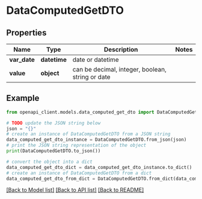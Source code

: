 # DataComputedGetDTO


## Properties

Name | Type | Description | Notes
------------ | ------------- | ------------- | -------------
**var_date** | **datetime** | date or datetime | 
**value** | **object** | can be decimal, integer, boolean, string or date | 

## Example

```python
from openapi_client.models.data_computed_get_dto import DataComputedGetDTO

# TODO update the JSON string below
json = "{}"
# create an instance of DataComputedGetDTO from a JSON string
data_computed_get_dto_instance = DataComputedGetDTO.from_json(json)
# print the JSON string representation of the object
print(DataComputedGetDTO.to_json())

# convert the object into a dict
data_computed_get_dto_dict = data_computed_get_dto_instance.to_dict()
# create an instance of DataComputedGetDTO from a dict
data_computed_get_dto_from_dict = DataComputedGetDTO.from_dict(data_computed_get_dto_dict)
```
[[Back to Model list]](../README.md#documentation-for-models) [[Back to API list]](../README.md#documentation-for-api-endpoints) [[Back to README]](../README.md)


